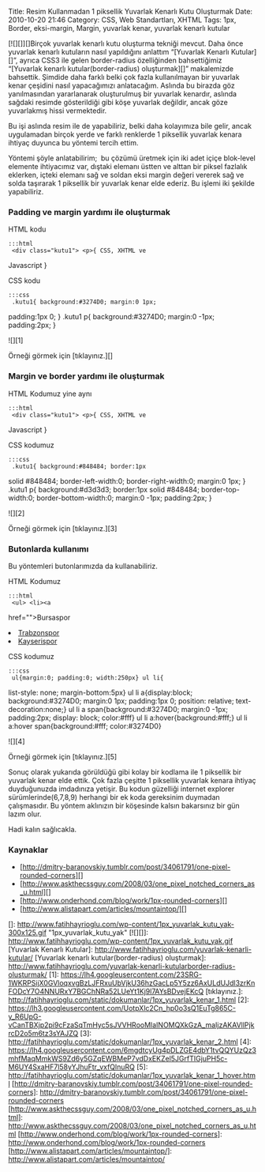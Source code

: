 Title: Resim Kullanmadan 1 piksellik Yuvarlak Kenarlı Kutu Oluşturmak
Date: 2010-10-20 21:46
Category: CSS, Web Standartları, XHTML
Tags: 1px, Border, eksi-margin, Margin, yuvarlak kenar, yuvarlak kenarlı kutular

[![][]][]Birçok yuvarlak kenarlı kutu oluşturma tekniği mevcut. Daha
önce yuvarlak kenarlı kutuların nasıl yapıldığını anlattım “[Yuvarlak Kenarlı Kutular][]”, ayrıca CSS3 ile gelen border-radius özelliğinden
bahsettiğimiz “[Yuvarlak kenarlı kutular(border-radius) oluşturmak][]”
makalemizde bahsettik. Şimdide daha farklı belki çok fazla kullanılmayan
bir yuvarlak kenar çeşidini nasıl yapacağımızı anlatacağım. Aslında bu
birazda göz yanılmasından yararlanarak oluşturulmuş bir yuvarlak
kenardır, aslında sağdaki resimde gösterildiği gibi köşe yuvarlak
değildir, ancak göze yuvarlakmış hissi vermektedir.

Bu işi aslında resim ile de yapabiliriz, belki daha kolayımıza bile
gelir, ancak uygulamadan birçok yerde ve farklı renklerde 1 piksellik
yuvarlak kenara ihtiyaç duyunca bu yöntemi tercih ettim.

Yöntemi şöyle anlatabilirim;  bu çözümü üretmek için iki adet içiçe
blok-level elemente ihtiyacımız var, dıştaki elemanı üstten ve alttan
bir piksel fazlalık eklerken, içteki elemanı sağ ve soldan eksi margin
değeri vererek sağ ve solda taşırarak 1 piksellik bir yuvarlak kenar
elde ederiz. Bu işlemi iki şekilde yapabiliriz.

### Padding ve margin yardımı ile oluşturmak

HTML kodu

	:::html
	 <div class="kutu1"> <p>{ CSS, XHTML ve
Javascript }</p> </div> 

CSS kodu

	:::css
	 .kutu1{ background:#3274D0; margin:0 1px;
padding:1px 0; } .kutu1 p{ background:#3274D0; margin:0 -1px;
padding:2px; } 

![][1]

Örneği görmek için [tıklayınız.][]

### Margin ve border yardımı ile oluşturmak

HTML Kodumuz yine aynı

	:::html
	 <div class="kutu1"> <p>{ CSS, XHTML ve
Javascript }</p> </div> 

CSS kodumuz

	:::css
	 .kutu1{ background:#848484; border:1px
solid #848484; border-left-width:0; border-right-width:0; margin:0 1px;
} .kutu1 p{ background:#d3d3d3; border:1px solid #848484;
border-top-width:0; border-bottom-width:0; margin:0 -1px; padding:2px; }


![][2]

Örneği görmek için [tıklayınız.][3]

### Butonlarda kullanımı

Bu yöntemleri butonlarımızda da kullanabiliriz.

HTML Kodumuz

	:::html
	 <ul> <li><a
href=""><span>Bursaspor</span></a></li> <li><a
href=""><span>Trabzonspor</span></a></li> <li><a
href=""><span>Kayserispor</span></a></li> </ul> 

CSS kodumuz

	:::css
	 ul{margin:0; padding:0; width:250px} ul li{
list-style: none; margin-bottom:5px} ul li a{display:block;
background:#3274D0; margin:0 1px; padding:1px 0; position: relative;
text-decoration:none;} ul li a span{background:#3274D0; margin:0 -1px;
padding:2px; display: block; color:#fff} ul li
a:hover{background:#fff;} ul li a:hover span{background:#fff;
color:#3274D0} 

![][4]

Örneği görmek için [tıklayınız.][5]

Sonuç olarak yukarıda görüldüğü gibi kolay bir kodlama ile 1 piksellik
bir yuvarlak kenar elde ettik. Çok fazla çeşitte 1 piksellik yuvarlak
kenara ihtiyaç duyduğunuzda imdadınıza yetişir. Bu kodun güzelliği
internet explorer sürümlerinde(6,7,8,9) herhangi bir ek koda gereksinim
duymadan çalışmasıdır. Bu yöntem aklınızın bir köşesinde kalsın
bakarsınız bir gün lazım olur.

Hadi kalın sağlıcakla.

### Kaynaklar

-   [http://dmitry-baranovskiy.tumblr.com/post/34061791/one-pixel-rounded-corners][]
-   [http://www.askthecssguy.com/2008/03/one_pixel_notched_corners_as_u.html][]
-   [http://www.onderhond.com/blog/work/1px-rounded-corners][]
-   [http://www.alistapart.com/articles/mountaintop/][]

</p>

  []: http://www.fatihhayrioglu.com/wp-content/1px_yuvarlak_kutu_yak-300x125.gif
    "1px_yuvarlak_kutu_yak"
  [![][]]: http://www.fatihhayrioglu.com/wp-content/1px_yuvarlak_kutu_yak.gif
  [Yuvarlak Kenarlı Kutular]: http://www.fatihhayrioglu.com/yuvarlak-kenarli-kutular/
  [Yuvarlak kenarlı kutular(border-radius) oluşturmak]: http://www.fatihhayrioglu.com/yuvarlak-kenarli-kutularborder-radius-olusturmak/
  [1]: https://lh4.googleusercontent.com/23SRG-1WKRPSijX0GVloqxvgBzLJFRxuUbVjkU36hzGacLp5Y5zz6AxULdUJdl3zrKnFODcY7O4NNURxY7BGChNRa52LUeYt1Kj9l7AYsBDvejEKcQ
  [tıklayınız.]: http://fatihhayrioglu.com/static/dokumanlar/1px_yuvarlak_kenar_1.html
  [2]: https://lh3.googleusercontent.com/UotpXlc2Cn_hp0o3sQ1EuTg865C-y_R6UpG-vCanTBXjp2pi9cFzaSqTmHyc5sJVVHRooMlaINOMQXkGzA_maIjzAKAVllPjkrcD2o5m6tz3sYAJZQ
  [3]: http://fatihhayrioglu.com/static/dokumanlar/1px_yuvarlak_kenar_2.html
  [4]: https://lh4.googleusercontent.com/6mgdtcyUg4pDLZGE4dbY1tvQQYUzQz3mhfMaqMmkWS9Zd6y5GZqEWBMeP7vdDxEKZel5JGrfTIGjuPH5c-M6UY4SxaHF7l58yYJhuFtr_vxfQlnuRQ
  [5]: http://fatihhayrioglu.com/static/dokumanlar/1px_yuvarlak_kenar_1_hover.html
  [http://dmitry-baranovskiy.tumblr.com/post/34061791/one-pixel-rounded-corners]: http://dmitry-baranovskiy.tumblr.com/post/34061791/one-pixel-rounded-corners
  [http://www.askthecssguy.com/2008/03/one_pixel_notched_corners_as_u.html]: http://www.askthecssguy.com/2008/03/one_pixel_notched_corners_as_u.html
  [http://www.onderhond.com/blog/work/1px-rounded-corners]: http://www.onderhond.com/blog/work/1px-rounded-corners
  [http://www.alistapart.com/articles/mountaintop/]: http://www.alistapart.com/articles/mountaintop/
